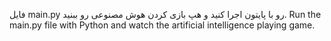 فایل main.py رو با پایتون اجرا کنید و هپ بازی کردن هوش مصنوعی رو ببنید.
Run the main.py file with Python and watch the artificial intelligence playing game.
